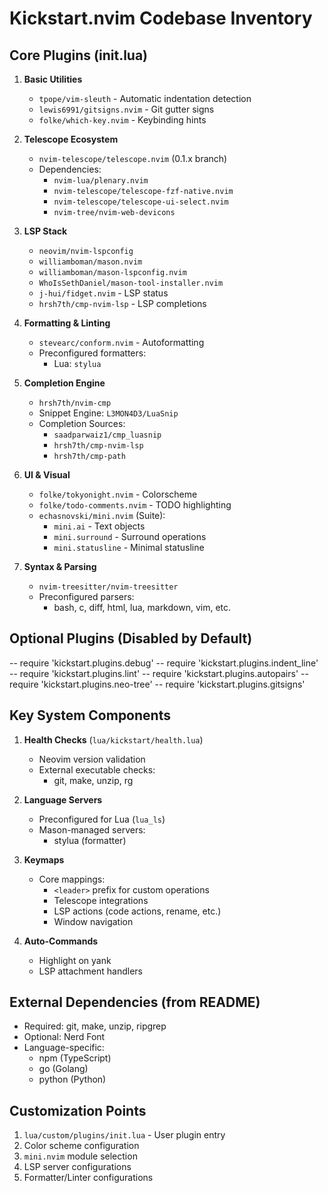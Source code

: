 # Kickstart.nvim Codebase Inventory

## Core Plugins (init.lua)

1. **Basic Utilities**
   - `tpope/vim-sleuth` - Automatic indentation detection
   - `lewis6991/gitsigns.nvim` - Git gutter signs
   - `folke/which-key.nvim` - Keybinding hints

2. **Telescope Ecosystem**
   - `nvim-telescope/telescope.nvim` (0.1.x branch)
   - Dependencies:
     - `nvim-lua/plenary.nvim`
     - `nvim-telescope/telescope-fzf-native.nvim`
     - `nvim-telescope/telescope-ui-select.nvim`
     - `nvim-tree/nvim-web-devicons`

3. **LSP Stack**
   - `neovim/nvim-lspconfig`
   - `williamboman/mason.nvim`
   - `williamboman/mason-lspconfig.nvim`
   - `WhoIsSethDaniel/mason-tool-installer.nvim`
   - `j-hui/fidget.nvim` - LSP status
   - `hrsh7th/cmp-nvim-lsp` - LSP completions

4. **Formatting & Linting**
   - `stevearc/conform.nvim` - Autoformatting
   - Preconfigured formatters:
     - Lua: `stylua`

5. **Completion Engine**
   - `hrsh7th/nvim-cmp`
   - Snippet Engine: `L3MON4D3/LuaSnip`
   - Completion Sources:
     - `saadparwaiz1/cmp_luasnip`
     - `hrsh7th/cmp-nvim-lsp`
     - `hrsh7th/cmp-path`

6. **UI & Visual**
   - `folke/tokyonight.nvim` - Colorscheme
   - `folke/todo-comments.nvim` - TODO highlighting
   - `echasnovski/mini.nvim` (Suite):
     - `mini.ai` - Text objects
     - `mini.surround` - Surround operations
     - `mini.statusline` - Minimal statusline

7. **Syntax & Parsing**
   - `nvim-treesitter/nvim-treesitter`
   - Preconfigured parsers:
     - bash, c, diff, html, lua, markdown, vim, etc.

## Optional Plugins (Disabled by Default)

-- require 'kickstart.plugins.debug'
-- require 'kickstart.plugins.indent_line'
-- require 'kickstart.plugins.lint'
-- require 'kickstart.plugins.autopairs'
-- require 'kickstart.plugins.neo-tree'
-- require 'kickstart.plugins.gitsigns'

## Key System Components

1. **Health Checks** (`lua/kickstart/health.lua`)
   - Neovim version validation
   - External executable checks:
     - git, make, unzip, rg

2. **Language Servers**
   - Preconfigured for Lua (`lua_ls`)
   - Mason-managed servers:
     - stylua (formatter)

3. **Keymaps**
   - Core mappings:
     - `<leader>` prefix for custom operations
     - Telescope integrations
     - LSP actions (code actions, rename, etc.)
     - Window navigation

4. **Auto-Commands**
   - Highlight on yank
   - LSP attachment handlers

## External Dependencies (from README)

- Required: git, make, unzip, ripgrep
- Optional: Nerd Font
- Language-specific:
  - npm (TypeScript)
  - go (Golang)
  - python (Python)

## Customization Points

1. `lua/custom/plugins/init.lua` - User plugin entry
2. Color scheme configuration
3. `mini.nvim` module selection
4. LSP server configurations
5. Formatter/Linter configurations
